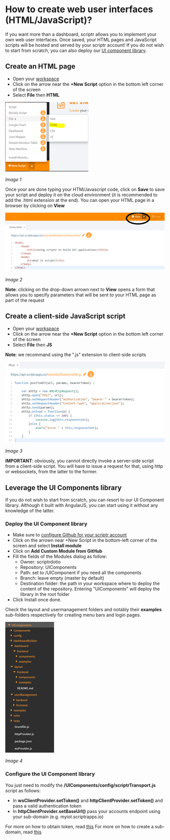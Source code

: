 # How to create web user interfaces (HTML/JavaScript)?

If you want more than a dashboard, scriptr allows you to implement your own web user interfaces. Once saved, your HTML pages and JavaScript scripts will be hosted and served by your scriptr account! If you do not wish to start from scratch, you can also deploy our [UI component library](https://github.com/scriptrdotio/UIComponents).

## Create an HTML page

- Open your [workspace](https://www.scriptr.io/workspace)
- Click on the arrow near the **+New Script** option in the bottom left corner of the screen
- Select **File** then **HTML**

![New HTML page](./images/new_html.png)

*Image 1*

Once your are done typing your HTM/Javascript code, click on **Save** to save your script and deploy it on the cloud environment (it is recommended to add the .html extension at the end). You can open your HTML page in a browser by clicking on **View**

![View HTML page](./images/view_html.png)

*Image 2*

**Note**: clicking on the drop-down arrown next to **View** opens a form that allows you to specify parameters that will be sent to your HTML page as part of the request

## Create a client-side JavaScript script

- Open your [workspace](https://www.scriptr.io/workspace)
- Click on the arrow near the **+New Script** option in the bottom left corner of the screen
- Select **File** then **JS**

**Note**: we recommand using the ".js" extension to client-side scripts

![New JS script](./images/new_js.png)

*Image 3*

**IMPORTANT**: obviously, you cannot directly invoke a server-side script from a client-side script. You will have to issue a request for that, using http or websockets, from the latter to the former.

## Leverage the UI Components library

If you do not wish to start from scratch, you can resort to our UI Component library. Although it built with AngularJS, you can start using it without any knowledge of the latter.

### Deploy the UI Component library

- Make sure to [configure Github for your scriptr account](https://github.com/scriptrdotio/howto/blob/master/teamwork/version_control.md)
- Click on the arrown near +New Script in the bottom-left corner of the screen and select **Install module**
- Click on **Add Custom Module from GitHub** 
- Fill the fields of the Modules dialog as follow:
  - Owner: scriptrdotio
  - Repository: UIComponents
  - Path: set to /UIComponent if you need all the components
  - Branch: leave empty (master by default)
  - Destination folder: the path in your workspace where to deploy the content of the repository. Entering "UIComponents" will deploy the library in the root folder
- Click Install once done.

Check the layout and usermanagement folders and notably their **examples** sub-folders respectively for creating menu bars and login pages.

![The UI Components library](./images/ui_components.png)

*Image 4*

### Configure the UI Component library

You just need to modify the **/UIComponents/config/scriptrTransport.js** script as follows:

- In **wsClientProvider.setToken()** and **httpClientProvider.setToken()** and pass a valid authentication token
- In **httpClientProvider.setBaseUrl()** pass your accounts endpoint using your sub-domain (e.g. myiot.scriptrapps.io)

For more on how to obtain token, read [this](https://github.com/scriptrdotio/howto/blob/master/api/obtain_auth_token.md)
For more on how to create a sub-domain, read [this](https://github.com/scriptrdotio/howto/blob/master/config/create_subdomain.md)
